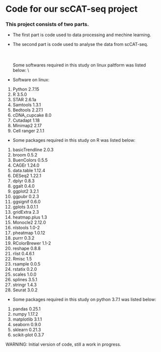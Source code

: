 # Code for our scCAT-seq project  




### This project consists of two parts.

* The first part is code used to data processing and mechine learning.

* The second part is code used to analyse the data from scCAT-seq.
\
\
\
\
Some softwares required in this study on linux paltform was listed below:
\
* Software on linux:
1) Python 2.7.15   
2) R 3.5.0   
3) STAR 2.6.1a   
4) Samtools 1.3.1   
5) Bedtools 2.27.1   
6) cDNA_cupcake 8.0   
7) Cutadapt 1.18   
8) Minimap2 2.17   
9) Cell ranger 2.1.1   
 
 
 
* Some packages required in this study on R was listed below:
 
1) basicTrendline 2.0.3   
2) broom 0.5.2   
3) BuenColors 0.5.5   
4) CAGEr 1.24.0   
5) data.table 1.12.4   
6) DESeq2 1.22.1   
7) dplyr 0.8.3   
8) ggalt 0.4.0   
9) ggplot2 3.2.1   
10) ggpubr 0.2.3   
11) ggsignif 0.6.0   
12) gplots 3.0.1.1   
13) gridExtra 2.3   
14) heatmap.plus 1.3   
15) Monocle2 2.12.0   
16) nlstools 1.0-2   
17) pheatmap 1.0.12   
18) purrr 0.3.2   
19) RColorBrewer 1.1-2   
20) reshape 0.8.8   
21) rlist 0.4.6.1   
22) Rmisc 1.5   
23) rsample 0.0.5   
24) rstatix 0.2.0   
25) scales 1.0.0   
26) splines 3.5.1   
27) stringr 1.4.3   
28) Seurat 3.0.2   
 
 
 
* Some packages required in this study on python 3.7.1 was listed below:
 
1) pandas 0.25.1  
2) numpy 1.17.2  
3) matplotlib 3.1.1  
4) seaborn 0.9.0
5) sklearn 0.21.3  
6) scikit-plot 0.3.7



WARNING: Initial version of code, still a work in progress.

